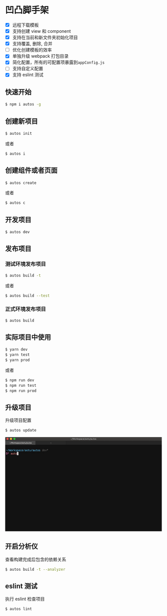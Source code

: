 # 凹凸脚手架

- [x] 远程下载模板
- [x] 支持创建 view 和 component
- [x] 支持在当前和新文件夹初始化项目
- [x] 支持覆盖, 删除, 合并
- [ ] 优化创建模板的效率
- [x] 单独升级 webpack 打包目录
- [x] 简化配置，所有的可配置项暴露到`appConfig.js`
- [ ] 支持自定义配置
- [x] 支持 eslint 测试

## 快速开始

```bash
$ npm i autos -g
```

## 创建新项目

```bash
$ autos init
```

或者

```bash
$ autos i
```

## 创建组件或者页面

```bash
$ autos create
```

或者

```bash
$ autos c
```

## 开发项目

```bash
$ autos dev
```

## 发布项目

### 测试环境发布项目

```bash
$ autos build -t
```

或者

```bash
$ autos build --test
```

### 正式环境发布项目

```bash
$ autos build
```

## 实际项目中使用

```bash
$ yarn dev
$ yarn test
$ yarn prod
```

或者

```bash
$ npm run dev
$ npm run test
$ npm run prod
```

## 升级项目

升级项目配置

```bash
$ autos update
```

![update.gif](./assets/images/update.gif)

## 开启分析仪

查看构建完成后包含的依赖关系

```bash
$ autos build -t --analyzer
```

## eslint 测试

执行 eslint 检查项目

```bash
$ autos lint
```
